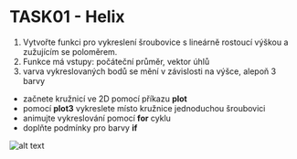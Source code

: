 # TASK01 - Helix

1. Vytvořte funkci pro vykreslení šroubovice s lineárně rostoucí výškou a zužujícím se poloměrem. 
2. Funkce má vstupy: počáteční průměr, vektor úhlů
3. varva vykreslovaných bodů se mění v závislosti na výšce, alepoň 3 barvy

* začnete kružnicí ve 2D pomocí příkazu **plot**
* pomocí **plot3** vykreslete místo kružnice jednoduchou šroubovici
* animujte vykreslování pomocí **for** cyklu
* doplňte podmínky pro barvy **if**

![alt text](https://github.com/MBrablc/BUT-FME-RDO/blob/master/cv1%20-%20ODE%20intro/T01%20-%20Matlab%20refresh/RDO_T01_helix.png "Helix example")
